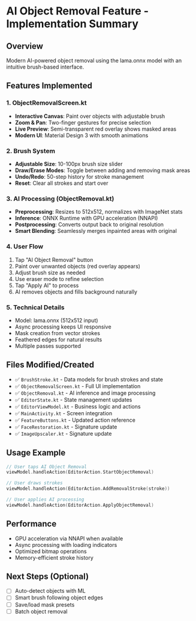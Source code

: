 # AI Object Removal Feature - Implementation Summary

## Overview
Modern AI-powered object removal using the lama.onnx model with an intuitive brush-based interface.

## Features Implemented

### 1. ObjectRemovalScreen.kt
- **Interactive Canvas**: Paint over objects with adjustable brush
- **Zoom & Pan**: Two-finger gestures for precise selection
- **Live Preview**: Semi-transparent red overlay shows masked areas
- **Modern UI**: Material Design 3 with smooth animations

### 2. Brush System
- **Adjustable Size**: 10-100px brush size slider
- **Draw/Erase Modes**: Toggle between adding and removing mask areas
- **Undo/Redo**: 50-step history for stroke management
- **Reset**: Clear all strokes and start over

### 3. AI Processing (ObjectRemoval.kt)
- **Preprocessing**: Resizes to 512x512, normalizes with ImageNet stats
- **Inference**: ONNX Runtime with GPU acceleration (NNAPI)
- **Postprocessing**: Converts output back to original resolution
- **Smart Blending**: Seamlessly merges inpainted areas with original

### 4. User Flow
1. Tap "AI Object Removal" button
2. Paint over unwanted objects (red overlay appears)
3. Adjust brush size as needed
4. Use eraser mode to refine selection
5. Tap "Apply AI" to process
6. AI removes objects and fills background naturally

### 5. Technical Details
- Model: lama.onnx (512x512 input)
- Async processing keeps UI responsive
- Mask creation from vector strokes
- Feathered edges for natural results
- Multiple passes supported

## Files Modified/Created
- ✅ `BrushStroke.kt` - Data models for brush strokes and state
- ✅ `ObjectRemovalScreen.kt` - Full UI implementation
- ✅ `ObjectRemoval.kt` - AI inference and image processing
- ✅ `EditorState.kt` - State management updates
- ✅ `EditorViewModel.kt` - Business logic and actions
- ✅ `MainActivity.kt` - Screen integration
- ✅ `FeatureButtons.kt` - Updated action reference
- ✅ `FaceRestoration.kt` - Signature update
- ✅ `ImageUpscaler.kt` - Signature update

## Usage Example
```kotlin
// User taps AI Object Removal
viewModel.handleAction(EditorAction.StartObjectRemoval)

// User draws strokes
viewModel.handleAction(EditorAction.AddRemovalStroke(stroke))

// User applies AI processing
viewModel.handleAction(EditorAction.ApplyObjectRemoval)
```

## Performance
- GPU acceleration via NNAPI when available
- Async processing with loading indicators
- Optimized bitmap operations
- Memory-efficient stroke history

## Next Steps (Optional)
- [ ] Auto-detect objects with ML
- [ ] Smart brush following object edges
- [ ] Save/load mask presets
- [ ] Batch object removal
